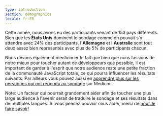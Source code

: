 ```yaml
---
type: introduction
section: demographics
locale: fr-FR
---
```

Cette année, nous avons eu des participants
venant de 153 pays différents.
Bien que les **États Unis** dominent le sondage comme on pouvait s'y attendre avec 24% des
participants, l'**Allemagne** et l'**Australie** sont tout deux assez bien
représentés avec plus de 5% de participants chacun.

Nous devons également mentionner le fait que bien que nous fassions de notre mieux pour toucher autant de développeurs que possible, il est important de garder à l'esprit que notre audience reste une petite fraction de la communauté JavaScript totale, ce qui pourra influencer les résultats suivants. Par ailleurs vous pouvez aussi en [apprendre plus sur les personnes qui ont répondu au sondage](https://medium.freecodecamp.org/who-took-the-state-of-javascript-2018-survey-8b51bca63a0) sur Medium.

Note: Un facteur qui pourrait grandement aider afin de toucher une plus large audience
à l'avenir serait de traduire le sondage et ses résultats dans de multiples langues. Si vous pensez pouvoir nous aider, merci de [nous le faire savoir](https://medium.com/@sachagreif/help-us-translate-the-state-of-javascript-2018-survey-results-1488efa525c1)!
